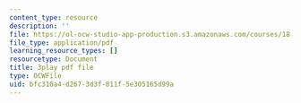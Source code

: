 ```yaml
---
content_type: resource
description: ''
file: https://ol-ocw-studio-app-production.s3.amazonaws.com/courses/18-01sc-single-variable-calculus-fall-2010/bfc310a4d2673d3f811f5e305165d99a_hV5af_07ToE.pdf
file_type: application/pdf
learning_resource_types: []
resourcetype: Document
title: 3play pdf file
type: OCWFile
uid: bfc310a4-d267-3d3f-811f-5e305165d99a
---
```

